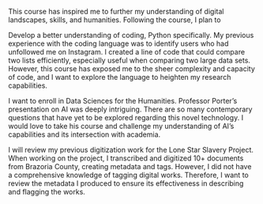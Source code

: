 This course has inspired me to further my understanding of digital landscapes, skills, and humanities. Following the course, I plan to

Develop a better understanding of coding, Python specifically. My previous experience with the coding language was to identify users who had unfollowed me on Instagram. I created a line of code that could compare two lists efficiently, especially useful when comparing two large data sets. However, this course has exposed me to the sheer complexity and capacity of code, and I want to explore the language to heighten my research capabilities. 

I want to enroll in Data Sciences for the Humanities. Professor Porter’s presentation on AI was deeply intriguing. There are so many contemporary questions that have yet to be explored regarding this novel technology. I would love to take his course and challenge my understanding of AI’s capabilities and its intersection with academia. 

I will review my previous digitization work for the Lone Star Slavery Project. When working on the project, I transcribed and digitized 10+ documents from Brazoria County, creating metadata and tags. However, I did not have a comprehensive knowledge of tagging digital works. Therefore, I want to review the metadata I produced to ensure its effectiveness in describing and flagging the works. 

